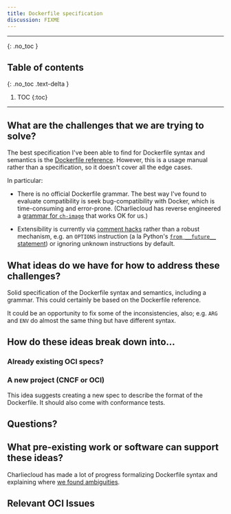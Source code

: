 ```yaml
---
title: Dockerfile specification
discussion: FIXME
---
```


---

{: .no_toc }

## Table of contents
{: .no_toc .text-delta }

1. TOC
{:toc}

---

## What are the challenges that we are trying to solve?

The best specification I've been able to find for Dockerfile syntax and
semantics is the [Dockerfile
reference](https://docs.docker.com/engine/reference/builder/). However, this
is a usage manual rather than a specification, so it doesn't cover all the
edge cases.

In particular:

* There is no official Dockerfile grammar. The best way I've found to evaluate
  compatibility is seek bug-compatibility with Docker, which is time-consuming
  and error-prone. (Charliecloud has reverse engineered a [grammar for
  `ch-image`](https://github.com/hpc/charliecloud/blob/e6413c9d0dcfe4e860d1fe63ce990247e0f361de/lib/charliecloud.py#L85)
  that works OK for us.)

* Extensibility is currently via [comment
  hacks](https://docs.docker.com/engine/reference/builder/#parser-directives)
  rather than a robust mechanism, e.g. an `OPTIONS` instruction (a la Python's
  [`from __future__` statement](https://www.python.org/dev/peps/pep-0236/)) or
  ignoring unknown instructions by default.

## What ideas do we have for how to address these challenges?

Solid specification of the Dockerfile syntax and semantics, including a
grammar. This could certainly be based on the Dockerfile reference.

It could be an opportunity to fix some of the inconsistencies, also; e.g.
`ARG` and `ENV` do almost the same thing but have different syntax.

## How do these ideas break down into...

### Already existing OCI specs?


### A new project (CNCF or OCI)
This idea suggests creating a new spec to describe the format of the Dockerfile. It should also come with conformance tests.

## Questions?


## What pre-existing work or software can support these ideas?

Charliecloud has made a lot of progress formalizing Dockerfile syntax and
explaining where [we found ambiguities](https://hpc.github.io/charliecloud/command-usage.html#compatibility-with-other-dockerfile-interpreters).

## Relevant OCI Issues
